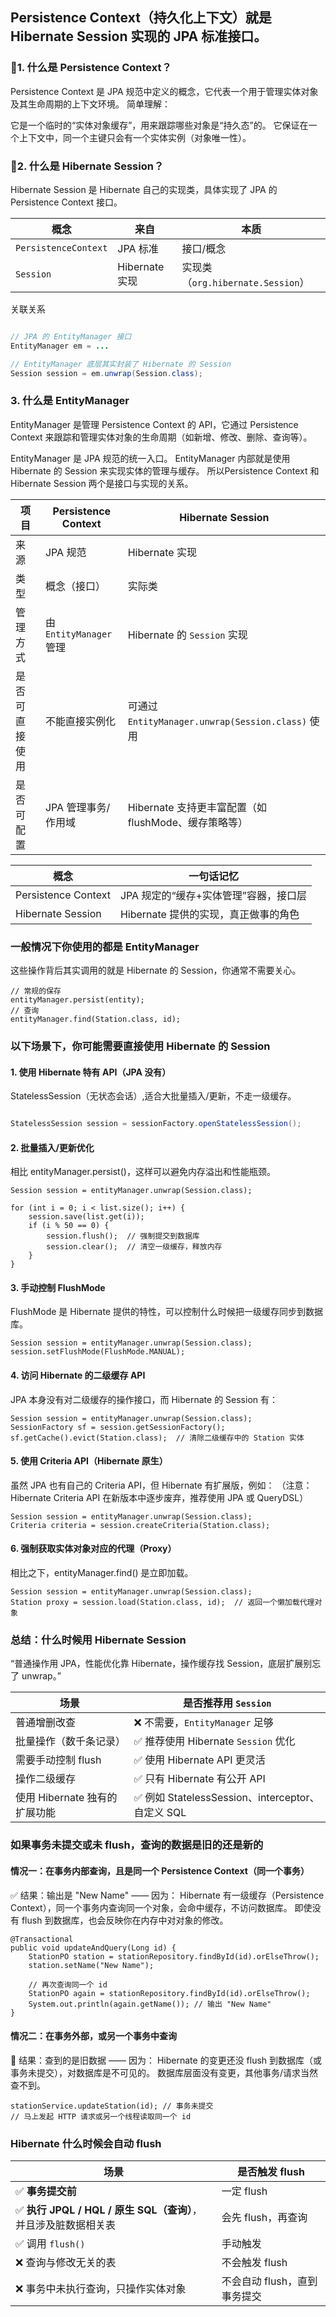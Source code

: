 


## Persistence Context（持久化上下文）就是 Hibernate Session 实现的 JPA 标准接口。


### 🔸1. 什么是 Persistence Context？
Persistence Context 是 JPA 规范中定义的概念，它代表一个用于管理实体对象及其生命周期的上下文环境。
简单理解：

它是一个临时的“实体对象缓存”，用来跟踪哪些对象是“持久态”的。
它保证在一个上下文中，同一个主键只会有一个实体实例（对象唯一性）。

### 🔸2. 什么是 Hibernate Session？
Hibernate Session 是 Hibernate 自己的实现类，具体实现了 JPA 的 Persistence Context 接口。

| 概念                   | 来自           | 本质                           |
| -------------------- | ------------ | ---------------------------- |
| `PersistenceContext` | JPA 标准       | 接口/概念                        |
| `Session`            | Hibernate 实现 | 实现类（`org.hibernate.Session`） |

关联关系

```java

// JPA 的 EntityManager 接口
EntityManager em = ...

// EntityManager 底层其实封装了 Hibernate 的 Session
Session session = em.unwrap(Session.class);

```

### 3. 什么是 EntityManager

EntityManager 是管理 Persistence Context 的 API，它通过 Persistence Context 来跟踪和管理实体对象的生命周期（如新增、修改、删除、查询等）。

EntityManager 是 JPA 规范的统一入口。
EntityManager 内部就是使用 Hibernate 的 Session 来实现实体的管理与缓存。
所以Persistence Context 和  Hibernate Session 两个是接口与实现的关系。


| 项目      | Persistence Context  | Hibernate Session                            |
| ------- | -------------------- | -------------------------------------------- |
| 来源      | JPA 规范               | Hibernate 实现                                 |
| 类型      | 概念（接口）               | 实际类                                          |
| 管理方式    | 由 `EntityManager` 管理 | Hibernate 的 `Session` 实现                     |
| 是否可直接使用 | 不能直接实例化              | 可通过 `EntityManager.unwrap(Session.class)` 使用 |
| 是否可配置   | JPA 管理事务/作用域         | Hibernate 支持更丰富配置（如 flushMode、缓存策略等）         |


| 概念                  | 一句话记忆                   |
| ------------------- | ----------------------- |
| Persistence Context | JPA 规定的“缓存+实体管理”容器，接口层  |
| Hibernate Session   | Hibernate 提供的实现，真正做事的角色 |


### 一般情况下你使用的都是 EntityManager
这些操作背后其实调用的就是 Hibernate 的 Session，你通常不需要关心。

```
// 常规的保存
entityManager.persist(entity);
// 查询
entityManager.find(Station.class, id);

```

### 以下场景下，你可能需要直接使用 Hibernate 的 Session

#### 1. 使用 Hibernate 特有 API（JPA 没有）

StatelessSession（无状态会话）,适合大批量插入/更新，不走一级缓存。

```java

StatelessSession session = sessionFactory.openStatelessSession();
```
####  2. 批量插入/更新优化
相比 entityManager.persist()，这样可以避免内存溢出和性能瓶颈。

```
Session session = entityManager.unwrap(Session.class);

for (int i = 0; i < list.size(); i++) {
    session.save(list.get(i));
    if (i % 50 == 0) {
        session.flush();  // 强制提交到数据库
        session.clear();  // 清空一级缓存，释放内存
    }
}
```

####  3. 手动控制 FlushMode
FlushMode 是 Hibernate 提供的特性，可以控制什么时候把一级缓存同步到数据库。
```
Session session = entityManager.unwrap(Session.class);
session.setFlushMode(FlushMode.MANUAL);  
```

#### 4. 访问 Hibernate 的二级缓存 API
JPA 本身没有对二级缓存的操作接口，而 Hibernate 的 Session 有：
```
Session session = entityManager.unwrap(Session.class);
SessionFactory sf = session.getSessionFactory();
sf.getCache().evict(Station.class);  // 清除二级缓存中的 Station 实体
```
#### 5. 使用 Criteria API（Hibernate 原生）

虽然 JPA 也有自己的 Criteria API，但 Hibernate 有扩展版，例如：
（注意：Hibernate Criteria API 在新版本中逐步废弃，推荐使用 JPA 或 QueryDSL）
```
Session session = entityManager.unwrap(Session.class);
Criteria criteria = session.createCriteria(Station.class);
```

#### 6. 强制获取实体对象对应的代理（Proxy）
相比之下，entityManager.find() 是立即加载。
```
Session session = entityManager.unwrap(Session.class);
Station proxy = session.load(Station.class, id);  // 返回一个懒加载代理对象
```

### 总结：什么时候用 Hibernate Session
“普通操作用 JPA，性能优化靠 Hibernate，操作缓存找 Session，底层扩展别忘了 unwrap。”

| 场景                   | 是否推荐用 `Session`                           |
| -------------------- | ----------------------------------------- |
| 普通增删改查               | ❌ 不需要，`EntityManager` 足够                  |
| 批量操作（数千条记录）          | ✅ 推荐使用 Hibernate `Session` 优化             |
| 需要手动控制 flush         | ✅ 使用 Hibernate API 更灵活                    |
| 操作二级缓存               | ✅ 只有 Hibernate 有公开 API                    |
| 使用 Hibernate 独有的扩展功能 | ✅ 例如 StatelessSession、interceptor、自定义 SQL |

### 如果事务未提交或未 flush，查询的数据是旧的还是新的

#### 情况一：在事务内部查询，且是同一个 Persistence Context（同一个事务）
✅ 结果：输出是 "New Name" —— 因为：
Hibernate 有一级缓存（Persistence Context），同一个事务内查询同一个对象，会命中缓存，不访问数据库。
即使没有 flush 到数据库，也会反映你在内存中对对象的修改。
```
@Transactional
public void updateAndQuery(Long id) {
    StationPO station = stationRepository.findById(id).orElseThrow();
    station.setName("New Name");

    // 再次查询同一个 id
    StationPO again = stationRepository.findById(id).orElseThrow();
    System.out.println(again.getName()); // 输出 "New Name"
}
```

#### 情况二：在事务外部，或另一个事务中查询
🚫 结果：查到的是旧数据 —— 因为：
Hibernate 的变更还没 flush 到数据库（或事务未提交），对数据库是不可见的。
数据库层面没有变更，其他事务/请求当然查不到。
```
stationService.updateStation(id); // 事务未提交
// 马上发起 HTTP 请求或另一个线程读取同一个 id
```


### Hibernate 什么时候会自动 flush

| 场景                                          | 是否触发 flush        |
| ------------------------------------------- | ----------------- |
| ✅ **事务提交前**                                 | 一定 flush          |
| ✅ **执行 JPQL / HQL / 原生 SQL（查询）**，并且涉及脏数据相关表 | 会先 flush，再查询      |
| ✅ 调用 `flush()`                              | 手动触发              |
| ❌ 查询与修改无关的表                                 | 不会触发 flush        |
| ❌ 事务中未执行查询，只操作实体对象                          | 不会自动 flush，直到事务提交 |
